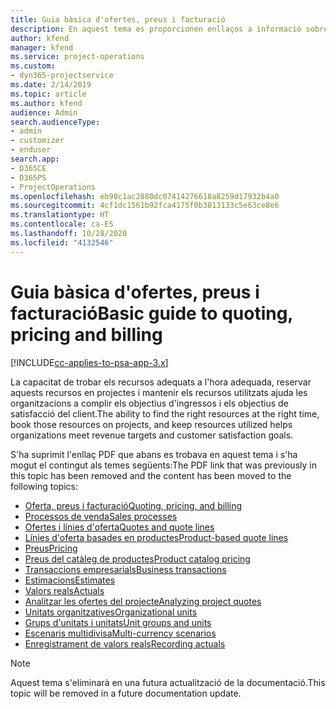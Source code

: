 ```yaml
---
title: Guia bàsica d'ofertes, preus i facturació
description: En aquest tema es proporcionen enllaços a informació sobre les ofertes, la facturació i els preus bàsics al Project Service Automation.
author: kfend
manager: kfend
ms.service: project-operations
ms.custom:
- dyn365-projectservice
ms.date: 2/14/2019
ms.topic: article
ms.author: kfend
audience: Admin
search.audienceType:
- admin
- customizer
- enduser
search.app:
- D365CE
- D365PS
- ProjectOperations
ms.openlocfilehash: eb90c1ac2880dc07414276618a8259d17932b4a0
ms.sourcegitcommit: 4cf1dc1561b92fca4175f0b3813133c5e63ce8e6
ms.translationtype: HT
ms.contentlocale: ca-ES
ms.lasthandoff: 10/28/2020
ms.locfileid: "4132546"
---
```

# <a name="basic-guide-to-quoting-pricing-and-billing"></a><span data-ttu-id="b5f07-103">Guia bàsica d'ofertes, preus i facturació</span><span class="sxs-lookup"><span data-stu-id="b5f07-103">Basic guide to quoting, pricing and billing</span></span>

[!INCLUDE[cc-applies-to-psa-app-3.x](../../includes/cc-applies-to-psa-app-3x.md)]

<span data-ttu-id="b5f07-104">La capacitat de trobar els recursos adequats a l'hora adequada, reservar aquests recursos en projectes i mantenir els recursos utilitzats ajuda les organitzacions a complir els objectius d'ingressos i els objectius de satisfacció del client.</span><span class="sxs-lookup"><span data-stu-id="b5f07-104">The ability to find the right resources at the right time, book those resources on projects, and keep resources utilized helps organizations meet revenue targets and customer satisfaction goals.</span></span> 

<span data-ttu-id="b5f07-105">S'ha suprimit l'enllaç PDF que abans es trobava en aquest tema i s'ha mogut el contingut als temes següents:</span><span class="sxs-lookup"><span data-stu-id="b5f07-105">The PDF link that was previously in this topic has been removed and the content has been moved to the following topics:</span></span>

- [<span data-ttu-id="b5f07-106">Oferta, preus i facturació</span><span class="sxs-lookup"><span data-stu-id="b5f07-106">Quoting, pricing, and billing</span></span>](../quote-bill-price.md)
- [<span data-ttu-id="b5f07-107">Processos de venda</span><span class="sxs-lookup"><span data-stu-id="b5f07-107">Sales processes</span></span>](../basic-sales-process.md)
- [<span data-ttu-id="b5f07-108">Ofertes i línies d'oferta</span><span class="sxs-lookup"><span data-stu-id="b5f07-108">Quotes and quote lines</span></span>](../basic-quote-lines.md)
- [<span data-ttu-id="b5f07-109">Línies d'oferta basades en productes</span><span class="sxs-lookup"><span data-stu-id="b5f07-109">Product-based quote lines</span></span>](../product-based-quote-lines.md)
- [<span data-ttu-id="b5f07-110">Preus</span><span class="sxs-lookup"><span data-stu-id="b5f07-110">Pricing</span></span>](../basic-pricing.md)
- [<span data-ttu-id="b5f07-111">Preus del catàleg de productes</span><span class="sxs-lookup"><span data-stu-id="b5f07-111">Product catalog pricing</span></span>](../product-catalog-pricing.md)
- [<span data-ttu-id="b5f07-112">Transaccions empresarials</span><span class="sxs-lookup"><span data-stu-id="b5f07-112">Business transactions</span></span>](../basic-business-transactions.md)
- [<span data-ttu-id="b5f07-113">Estimacions</span><span class="sxs-lookup"><span data-stu-id="b5f07-113">Estimates</span></span>](../estimates.md)
- [<span data-ttu-id="b5f07-114">Valors reals</span><span class="sxs-lookup"><span data-stu-id="b5f07-114">Actuals</span></span>](../actuals.md)
- [<span data-ttu-id="b5f07-115">Analitzar les ofertes del projecte</span><span class="sxs-lookup"><span data-stu-id="b5f07-115">Analyzing project quotes</span></span>](../basic-analyzing-quotes.md)
- [<span data-ttu-id="b5f07-116">Unitats organitzatives</span><span class="sxs-lookup"><span data-stu-id="b5f07-116">Organizational units</span></span>](../advanced-organizational.md)
- [<span data-ttu-id="b5f07-117">Grups d'unitats i unitats</span><span class="sxs-lookup"><span data-stu-id="b5f07-117">Unit groups and units</span></span>](../advanced-units.md)
- [<span data-ttu-id="b5f07-118">Escenaris multidivisa</span><span class="sxs-lookup"><span data-stu-id="b5f07-118">Multi-currency scenarios</span></span>](../advanced-currency.md)
- [<span data-ttu-id="b5f07-119">Enregistrament de valors reals</span><span class="sxs-lookup"><span data-stu-id="b5f07-119">Recording actuals</span></span>](../advanced-actuals.md)

> [!NOTE]
> <span data-ttu-id="b5f07-120">Aquest tema s'eliminarà en una futura actualització de la documentació.</span><span class="sxs-lookup"><span data-stu-id="b5f07-120">This topic will be removed in a future documentation update.</span></span> 
